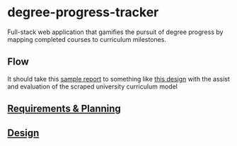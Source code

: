 # degree-progress-tracker
Full-stack web application that gamifies the pursuit of degree progress by mapping completed courses to curriculum milestones.

## Flow
It should take this <a href="./Report Demo.pdf">sample report</a> to something like <a href="https://www.figma.com/design/8iuIlZuslM5bRjMdqRRENF/degree-progress-tracker-ui-ux?node-id=0-1&p=f&t=6xszK5ENpe7BiHrt-0">this design</a> with the assist and evaluation of the scraped university curriculum model


<a href="./RequirementsAndPlanning.md">

## Requirements & Planning

</a>

<a href="./Design.md">

## Design

</a>
